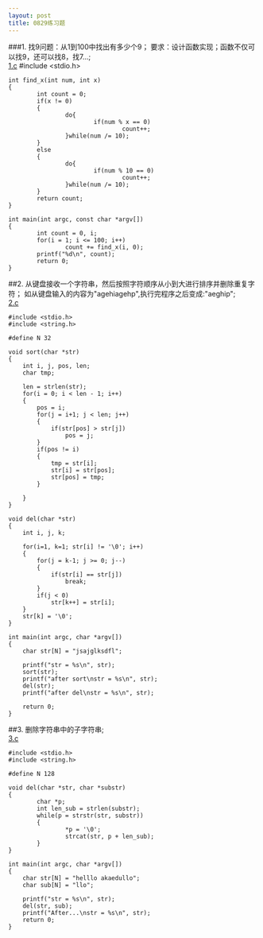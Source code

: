 ```yaml
---
layout: post
title: 0829练习题
---
```

###1.
找9问题：从1到100中找出有多少个9；
要求：设计函数实现；函数不仅可以找9，还可以找8，找7...;<br>
<a href="./1.c">1.c</a>
	#include <stdio.h>
	
	int find_x(int num, int x)
	{
	        int count = 0;
	        if(x != 0)
	        {
	                do{
	                        if(num % x == 0)
	                                count++;
	                }while(num /= 10);
	        }
	        else
	        {
	                do{
	                        if(num % 10 == 0)
	                                count++;
	                }while(num /= 10);
	        }
	        return count;
	}
	
	int main(int argc, const char *argv[])
	{
	        int count = 0, i;
	        for(i = 1; i <= 100; i++)
	                count += find_x(i, 0);
	        printf("%d\n", count);
	        return 0;
	}
	

##2.
从键盘接收一个字符串，然后按照字符顺序从小到大进行排序并删除重复字符；
如从键盘输入的内容为"agehiagehp",执行完程序之后变成:"aeghip";<br>
<a href="./2.c">2.c</a>

	#include <stdio.h>
	#include <string.h>
	
	#define N 32
	
	void sort(char *str)
	{
		int i, j, pos, len;
		char tmp;
	
		len = strlen(str);
		for(i = 0; i < len - 1; i++)
		{
			pos = i;
			for(j = i+1; j < len; j++)
			{
				if(str[pos] > str[j])
					pos = j;
			}
			if(pos != i)
			{
				tmp = str[i];
				str[i] = str[pos];
				str[pos] = tmp;
			}
	
		}
	}
	
	void del(char *str)
	{
		int i, j, k;
	
		for(i=1, k=1; str[i] != '\0'; i++)
		{
			for(j = k-1; j >= 0; j--)
			{
				if(str[i] == str[j])
					break;
			}
			if(j < 0)
				str[k++] = str[i];
		}
		str[k] = '\0';
	}
	
	int main(int argc, char *argv[])
	{
		char str[N] = "jsajglksdfl";
	
		printf("str = %s\n", str);
		sort(str);
		printf("after sort\nstr = %s\n", str);
		del(str);
		printf("after del\nstr = %s\n", str);
	
		return 0;
	}
	
##3.
删除字符串中的子字符串;<br>
<a href="./3.c">3.c</a>

	#include <stdio.h>
	#include <string.h>
	
	#define N 128
	
	void del(char *str, char *substr)
	{
	        char *p;
	        int len_sub = strlen(substr);
	        while(p = strstr(str, substr))
	        {
	                *p = '\0';
	                strcat(str, p + len_sub);
	        }
	}
	
	int main(int argc, char *argv[])
	{
		char str[N] = "helllo akaedullo";
		char sub[N] = "llo";
	
		printf("str = %s\n", str);
		del(str, sub);
		printf("After...\nstr = %s\n", str);
		return 0;
	}
	

